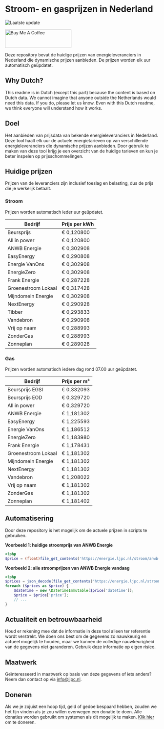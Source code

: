 # Stroom- en gasprijzen in Nederland

![Laatste update](https://img.shields.io/badge/laatste%20update-2025--07--16%2020%3A00%20CET-brightgreen)

<a href="https://www.buymeacoffee.com/Lars-" target="_blank"><img src="https://cdn.buymeacoffee.com/buttons/v2/default-orange.png" alt="Buy Me A Coffee" height="60" style="height: 60px !important;width: 217px !important;" ></a>

Deze repository bevat de huidige prijzen van energieleveranciers in Nederland die dynamische prijzen aanbieden. De prijzen worden elk uur automatisch geüpdatet.

## Why Dutch?

This readme is in Dutch (except this part) because the content is based on Dutch data. We cannot imagine that anyone outside the Netherlands would need this data. If you do, please let us know. Even with this Dutch readme, we think
everyone will understand how it works.

## Doel

Het aanbieden van prijsdata van bekende energieleveranciers in Nederland. Deze tool haalt elk uur de actuele energietarieven op van verschillende energieleveranciers die dynamische prijzen aanbieden. Door gebruik te maken van deze tool
krijg je een overzicht van de huidige tarieven en kun je beter inspelen op prijsschommelingen.

## Huidige prijzen

Prijzen van de leveranciers zijn inclusief toeslag en belasting, dus de prijs die je werkelijk betaalt.

### Stroom

Prijzen worden automatisch ieder uur geüpdatet.

 Bedrijf | Prijs per kWh 
---------|---------------
Beursprijs | € 0,120800
All in power | € 0,120800
ANWB Energie | € 0,302908
EasyEnergy | € 0,290808
Energie VanOns | € 0,302908
EnergieZero | € 0,302908
Frank Energie | € 0,287228
Groenestroom Lokaal | € 0,317428
Mijndomein Energie | € 0,302908
NextEnergy | € 0,290928
Tibber | € 0,293833
Vandebron | € 0,290908
Vrij op naam | € 0,288993
ZonderGas | € 0,288993
Zonneplan | € 0,289028


### Gas

Prijzen worden automatisch iedere dag rond 07.00 uur geüpdatet.

 Bedrijf | Prijs per m³ 
---------|--------------
Beursprijs EGSI | € 0,332093
Beursprijs EOD | € 0,329720
All in power | € 0,329720
ANWB Energie | € 1,181302
EasyEnergy | € 1,225593
Energie VanOns | € 1,186512
EnergieZero | € 1,183980
Frank Energie | € 1,178431
Groenestroom Lokaal | € 1,181302
Mijndomein Energie | € 1,181302
NextEnergy | € 1,181302
Vandebron | € 1,208022
Vrij op naam | € 1,181302
ZonderGas | € 1,181302
Zonneplan | € 1,181402


## Automatisering

Door deze repository is het mogelijk om de actuele prijzen in scripts te gebruiken.

**Voorbeeld 1: huidige stroomprijs van ANWB Energie**

```php
<?php
$price = (float)file_get_contents('https://energie.ljpc.nl/stroom/anwb-energie-nu.txt');

```

**Voorbeeld 2: alle stroomprijzen van ANWB Energie vandaag**

```php
<?php
$prices = json_decode(file_get_contents('https://energie.ljpc.nl/stroom/all-in-power-vandaag.json'),true);
foreach ($prices as $price) {
    $dateTime = new \DateTimeImmutable($price['datetime']);
    $price = $price['price'];
    // ...
}
```

## Actualiteit en betrouwbaarheid

Houd er rekening mee dat de informatie in deze tool alleen ter referentie wordt verstrekt. We doen ons best om de gegevens zo nauwkeurig en actueel mogelijk te houden, maar we kunnen de volledige nauwkeurigheid van de gegevens niet
garanderen. Gebruik deze informatie op eigen risico.

## Maatwerk

Geïnteresseerd in maatwerk op basis van deze gegevens of iets anders? Neem dan contact op
via [info@ljpc.nl](mailto:info@ljpc.nl?subject=Energie%20prijzen).

## Doneren

Als we je zojuist een hoop tijd, geld of gedoe bespaard hebben, zouden we het fijn vinden als je zou willen overwegen een
donatie te doen. Alle donaties worden gebruikt om systemen als dit mogelijk te
maken. [Klik hier](https://www.buymeacoffee.com/Lars-) om te doneren.

